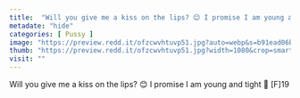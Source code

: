```yaml
---
title:  "Will you give me a kiss on the lips? 😊 I promise I am young and tight 🥰 [F]19"
metadate: "hide"
categories: [ Pussy ]
image: "https://preview.redd.it/ofzcwvhtuvp51.jpg?auto=webp&s=b91ead06b3a6437fa92565d88a42f9bedbc07aef"
thumb: "https://preview.redd.it/ofzcwvhtuvp51.jpg?width=1080&crop=smart&auto=webp&s=62d71d7c01ce9fd7922edea4fadc864a96e404c2"
visit: ""
---
```

Will you give me a kiss on the lips? 😊 I promise I am young and tight 🥰 [F]19

